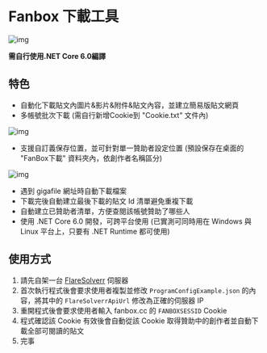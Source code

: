 # Fanbox 下載工具
![img](https://github.com/konnokai/PixivFanboxDownloader/raw/master/Docs/1.png)

**需自行使用.NET Core 6.0編譯**

特色
-
* 自動化下載貼文內圖片&影片&附件&貼文內容，並建立簡易版貼文網頁
* 多帳號批次下載 (需自行新增Cookie到 "Cookie.txt" 文件內)

![img](https://github.com/konnokai/PixivFanboxDownloader/raw/master/Docs/2.png)
* 支援自訂義保存位置，並可針對單一贊助者設定位置 (預設保存在桌面的 "FanBox下載" 資料夾內，依創作者名稱區分)

![img](https://github.com/konnokai/PixivFanboxDownloader/raw/master/Docs/3.png)
* 遇到 gigafile 網址時自動下載檔案
* 下載完後自動建立最後下載的貼文 Id 清單避免重複下載
* 自動建立已贊助者清單，方便查閱該帳號贊助了哪些人
* 使用 .NET Core 6.0 開發，可跨平台使用 (已實測可同時用在 Windows 與 Linux 平台上，只要有 .NET Runtime 都可使用)

使用方式
-
1. 請先自架一台 [FlareSolverr](https://github.com/FlareSolverr/FlareSolverr) 伺服器
2. 首次執行程式後會要求使用者複製並修改 `ProgramConfigExample.json` 的內容，將其中的 `FlareSolverrApiUrl` 修改為正確的伺服器 IP
3. 重開程式後會要求使用者輸入 fanbox.cc 的 `FANBOXSESSID` Cookie
4. 程式確認該 Cookie 有效後會自動從該 Cookie 取得贊助中的創作者並自動下載全部可閱讀的貼文
5. 完事
